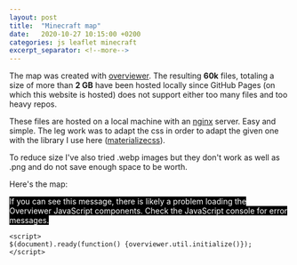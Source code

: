 ```yaml
---
layout: post
title:  "Minecraft map"
date:   2020-10-27 10:15:00 +0200
categories: js leaflet minecraft
excerpt_separator: <!--more-->
---
```

<script type="text/javascript" src="/assets/minecraft-map/overviewerConfig.js"></script>
<script type="text/javascript" src="/assets/minecraft-map/overviewer.js"></script>
<script type="text/javascript" src="/assets/minecraft-map/baseMarkers.js"></script>

<link rel="stylesheet" href="/assets/minecraft-map/leaflet.css" />
<script src="/assets/minecraft-map/leaflet.js"></script>
<link rel="stylesheet" href="/assets/minecraft-map/overviewer.css" type="text/css" />

The map was created with [overviewer](https://overviewer.org/). The resulting **60k** files, totaling a size of more than **2 GB** have been hosted locally since GitHub Pages (on which this website is hosted) does not support either too many files and too heavy repos.

These files are hosted on a local machine with an [nginx](https://www.nginx.com/) server. Easy and simple. The leg work was to adapt the css in order to adapt the given one with the library I use here ([materializecss](https://materializecss.com/)).

To reduce size I've also tried .webp images but they don't work as well as .png and do not save enough space to be worth. 
<!--more-->

Here's the map:
<div class="mapbody">
    <noscript style="color:white; background-color:black">
        If you can see this message, there is likely a problem loading the Overviewer JavaScript components.
        Check the JavaScript console for error messages.
    </noscript>
    <div id="mcmap"></div>
    
    <script>
    $(document).ready(function() {overviewer.util.initialize()});
    </script>
</div>
